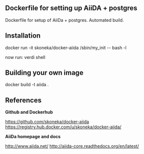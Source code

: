 ## Dockerfile for setting up AiiDA + postgres

Dockerfile for setup  of AiiDa + postgres. Automated build.

## Installation

docker run -it skoneka/docker-aiida /sbin/my_init -- bash -l

now run: verdi shell

## Building your own image

docker build -t aiida .

## References

**Github and Dockerhub**

https://github.com/skoneka/docker-aiida
https://registry.hub.docker.com/u/skoneka/docker-aiida/

**AiiDa homepage and docs**

http://www.aiida.net/
http://aiida-core.readthedocs.org/en/latest/


